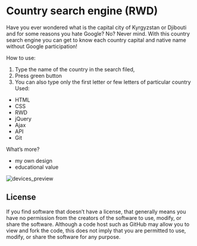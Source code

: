 # Country search engine (RWD)

Have you ever wondered what is the capital city of Kyrgyzstan or Djibouti and for some reasons you hate Google? No? Never mind. With this country search engine you can get to know each country capital and native name without Google participation!

How to use:
1. Type the name of the country in the search filed,
2. Press green button
3. You can also type only the first letter or few letters of particular country
Used:
- HTML
- CSS
- RWD
- jQuery
- Ajax
- API
- Git

What’s more?
- my own design
- educational value

![devices_preview](https://image.ibb.co/ccHcNk/Country_search_engine.png)

## License

If you find software that doesn’t have a license, that generally means you have no permission from the creators of the software to use, modify, or share the software. Although a code host such as GitHub may allow you to view and fork the code, this does not imply that you are permitted to use, modify, or share the software for any purpose.
